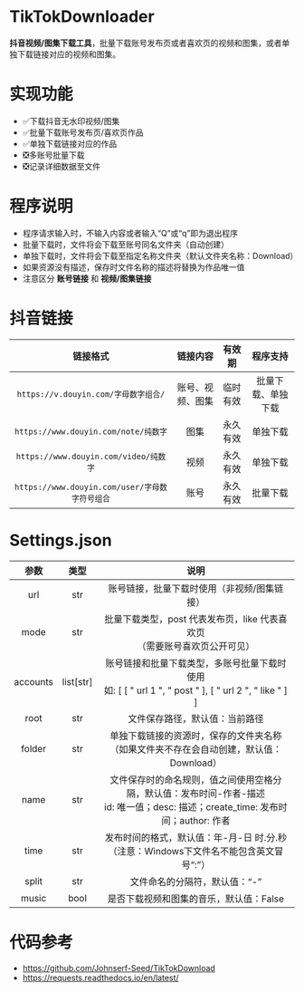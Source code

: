 # TikTokDownloader

**抖音视频/图集下载工具**，批量下载账号发布页或者喜欢页的视频和图集，或者单独下载链接对应的视频和图集。

# 实现功能

* ✅下载抖音无水印视频/图集
* ✅批量下载账号发布页/喜欢页作品
* ✅单独下载链接对应的作品
* ❎多账号批量下载
* ❎记录详细数据至文件

# 程序说明

* 程序请求输入时，不输入内容或者输入“Q”或“q”即为退出程序
* 批量下载时，文件将会下载至账号同名文件夹（自动创建）
* 单独下载时，文件将会下载至指定名称文件夹（默认文件夹名称：Download）
* 如果资源没有描述，保存时文件名称的描述将替换为作品唯一值
* 注意区分 **账号链接** 和 **视频/图集链接**

# 抖音链接

|                  链接格式                  |   链接内容   | 有效期  |   程序支持    |
|:--------------------------------------:|:--------:|:----:|:---------:|
|     `https://v.douyin.com/字母数字组合/`     | 账号、视频、图集 | 临时有效 | 批量下载、单独下载 |
|   `https://www.douyin.com/note/纯数字`    |    图集    | 永久有效 |   单独下载    |
|   `https://www.douyin.com/video/纯数字`   |    视频    | 永久有效 |   单独下载    |
| `https://www.douyin.com/user/字母数字符号组合` |    账号    | 永久有效 |   批量下载    |

# Settings.json

|    参数    |     类型      |                                           说明                                            |
|:--------:|:-----------:|:---------------------------------------------------------------------------------------:|
|   url    |     str     |                                 账号链接，批量下载时使用（非视频/图集链接）                                  |
|   mode   |     str     |                      批量下载类型，post 代表发布页，like 代表喜欢页<br>（需要账号喜欢页公开可见）                      |
| accounts | list\[str\] | 账号链接和批量下载类型，多账号批量下载时使用<br>如: \[ \[ " url 1 ", " post " \], \[ " url 2 ", " like " \] \] |
|   root   |     str     |                                     文件保存路径，默认值：当前路径                                     |
|  folder  |     str     |                   单独下载链接的资源时，保存的文件夹名称<br>（如果文件夹不存在会自动创建，默认值：Download）                   |
|   name   |     str     |  文件保存时的命名规则，值之间使用空格分隔，默认值：发布时间-作者-描述<br>id: 唯一值；desc: 描述；create_time: 发布时间；author: 作者   |
|   time   |     str     |                 发布时间的格式，默认值：年-月-日 时.分.秒<br>（注意：Windows下文件名不能包含英文冒号“:”）                  |
|  split   |     str     |                                    文件命名的分隔符，默认值：“-”                                     |
|  music   |    bool     |                                 是否下载视频和图集的音乐，默认值：False                                  |

# 代码参考

* https://github.com/Johnserf-Seed/TikTokDownload
* https://requests.readthedocs.io/en/latest/
